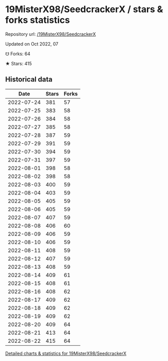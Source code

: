 # 19MisterX98/SeedcrackerX / stars & forks statistics

Repository url: [/19MisterX98/SeedcrackerX](https://github.com/19MisterX98/SeedcrackerX)

Updated on Oct 2022, 07

☋ Forks: 64

★ Stars: 415

## Historical data
| Date | Stars | Forks |
|------|-------|-------|
| 2022-07-24 | 381 | 57 | 
| 2022-07-25 | 383 | 58 | 
| 2022-07-26 | 384 | 58 | 
| 2022-07-27 | 385 | 58 | 
| 2022-07-28 | 387 | 59 | 
| 2022-07-29 | 391 | 59 | 
| 2022-07-30 | 394 | 59 | 
| 2022-07-31 | 397 | 59 | 
| 2022-08-01 | 398 | 58 | 
| 2022-08-02 | 398 | 58 | 
| 2022-08-03 | 400 | 59 | 
| 2022-08-04 | 403 | 59 | 
| 2022-08-05 | 405 | 59 | 
| 2022-08-06 | 405 | 59 | 
| 2022-08-07 | 407 | 59 | 
| 2022-08-08 | 406 | 60 | 
| 2022-08-09 | 406 | 59 | 
| 2022-08-10 | 406 | 59 | 
| 2022-08-11 | 408 | 59 | 
| 2022-08-12 | 407 | 59 | 
| 2022-08-13 | 408 | 59 | 
| 2022-08-14 | 409 | 61 | 
| 2022-08-15 | 408 | 61 | 
| 2022-08-16 | 408 | 62 | 
| 2022-08-17 | 409 | 62 | 
| 2022-08-18 | 409 | 62 | 
| 2022-08-19 | 409 | 62 | 
| 2022-08-20 | 409 | 64 | 
| 2022-08-21 | 413 | 64 | 
| 2022-08-22 | 415 | 64 | 


[Detailed charts & statistics for 19MisterX98/SeedcrackerX](https://reviewgithub.com/rep/19MisterX98/SeedcrackerX)
